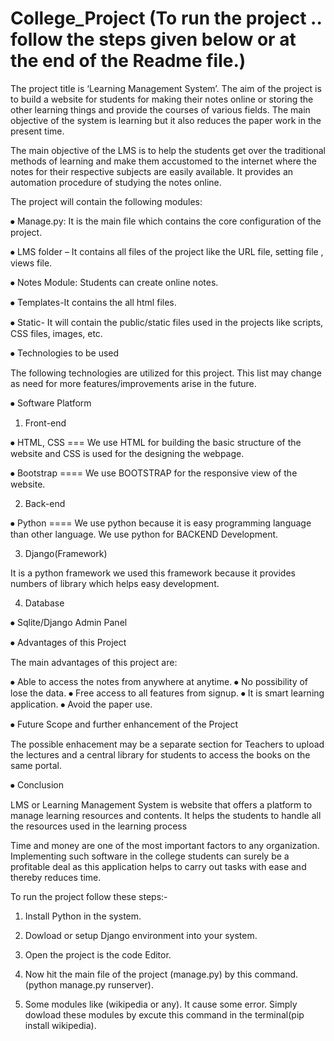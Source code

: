 # College_Project (To run the project .. follow the steps given below or at the end of the Readme file.)

The project title is ‘Learning Management System’. The aim of the project is to build a website for students for making their notes online or storing the other learning things and provide the courses of various fields. The main objective of the system is learning but it also reduces the paper work in the present time.


The main objective of the LMS is to help the students get over the traditional methods of learning and make them accustomed to the internet where the notes for their respective subjects are easily available. It provides an automation procedure of studying the notes online.


The project will contain the following modules:

⦁	Manage.py: It is the main file which contains the core configuration of the project. 


⦁	LMS folder – It contains all files of the project like the URL file, setting file , views file.


⦁	Notes Module: Students can create online notes.


⦁	Templates-It contains the all html files.


⦁	Static- It will contain the public/static files used in the projects like scripts, CSS files, images, etc.




⦁	Technologies to be used

The following technologies are utilized for this project. This list may change as need for more features/improvements arise in the future.

⦁	Software Platform 

1. Front-end

⦁	HTML, CSS  === We use HTML for building the basic structure of the website and CSS is used for the designing the webpage.

⦁	Bootstrap ==== We use BOOTSTRAP for the responsive view of the website.

2. Back-end

⦁	Python   ==== We use python because it is easy programming language than other language. We use python for BACKEND Development.


3. Django(Framework)

It is a python framework 	we used this framework because it provides numbers of library which helps easy development.

4. Database

⦁	Sqlite/Django Admin Panel

⦁	Advantages of this Project

The main advantages of this project are:

⦁	Able to access the notes from anywhere at anytime.
⦁	No possibility of lose the data.
⦁	 Free access to all features from signup.
⦁	It is smart learning application.
⦁	 Avoid the paper use.

⦁	Future Scope and further enhancement of the Project

The possible enhacement may be a separate section for Teachers to upload the lectures and a central library for students to access the books on the same portal. 

⦁	Conclusion


LMS or Learning Management System is website that offers a platform to manage learning resources and contents. It helps the students to handle all the resources used in the learning process

Time and money are one of the most important factors to any organization. Implementing such software in the college students can surely be a profitable deal as this application helps to carry out tasks with ease and thereby reduces time. 



To run the project follow these steps:-

1. Install Python in the system.
2. Dowload or setup Django environment into your system.
3. Open the project is the code Editor.
4. Now hit the main file of the project (manage.py) by this command.
(python manage.py runserver).

5. Some modules like (wikipedia or any). It cause some error. Simply dowload these modules by excute this command in the terminal(pip install wikipedia).


